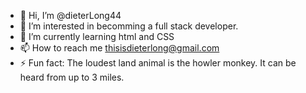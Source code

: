 - 👋 Hi, I’m @dieterLong44
- 👀 I’m interested in becomming a full stack developer.
- 🌱 I’m currently learning html and CSS
- 📫 How to reach me thisisdieterlong@gmail.com
- ⚡ Fun fact: The loudest land animal is the howler monkey. It can be heard from up to 3 miles.

<!---
dieterLong44/dieterLong44 is a ✨ special ✨ repository because its `README.md` (this file) appears on your GitHub profile.
You can click the Preview link to take a look at your changes.
--->
